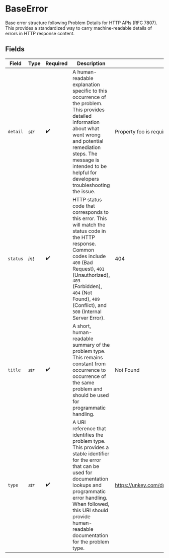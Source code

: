 # BaseError

Base error structure following Problem Details for HTTP APIs (RFC 7807). This provides a standardized way to carry machine-readable details of errors in HTTP response content.


## Fields

| Field                                                                                                                                                                                                                                                                   | Type                                                                                                                                                                                                                                                                    | Required                                                                                                                                                                                                                                                                | Description                                                                                                                                                                                                                                                             | Example                                                                                                                                                                                                                                                                 |
| ----------------------------------------------------------------------------------------------------------------------------------------------------------------------------------------------------------------------------------------------------------------------- | ----------------------------------------------------------------------------------------------------------------------------------------------------------------------------------------------------------------------------------------------------------------------- | ----------------------------------------------------------------------------------------------------------------------------------------------------------------------------------------------------------------------------------------------------------------------- | ----------------------------------------------------------------------------------------------------------------------------------------------------------------------------------------------------------------------------------------------------------------------- | ----------------------------------------------------------------------------------------------------------------------------------------------------------------------------------------------------------------------------------------------------------------------- |
| `detail`                                                                                                                                                                                                                                                                | *str*                                                                                                                                                                                                                                                                   | :heavy_check_mark:                                                                                                                                                                                                                                                      | A human-readable explanation specific to this occurrence of the problem. This provides detailed information about what went wrong and potential remediation steps. The message is intended to be helpful for developers troubleshooting the issue.                      | Property foo is required but is missing.                                                                                                                                                                                                                                |
| `status`                                                                                                                                                                                                                                                                | *int*                                                                                                                                                                                                                                                                   | :heavy_check_mark:                                                                                                                                                                                                                                                      | HTTP status code that corresponds to this error. This will match the status code in the HTTP response. Common codes include `400` (Bad Request), `401` (Unauthorized), `403` (Forbidden), `404` (Not Found), `409` (Conflict), and `500` (Internal Server Error).       | 404                                                                                                                                                                                                                                                                     |
| `title`                                                                                                                                                                                                                                                                 | *str*                                                                                                                                                                                                                                                                   | :heavy_check_mark:                                                                                                                                                                                                                                                      | A short, human-readable summary of the problem type. This remains constant from occurrence to occurrence of the same problem and should be used for programmatic handling.                                                                                              | Not Found                                                                                                                                                                                                                                                               |
| `type`                                                                                                                                                                                                                                                                  | *str*                                                                                                                                                                                                                                                                   | :heavy_check_mark:                                                                                                                                                                                                                                                      | A URI reference that identifies the problem type. This provides a stable identifier for the error that can be used for documentation lookups and programmatic error handling. When followed, this URI should provide human-readable documentation for the problem type. | https://unkey.com/docs/errors/unkey/resource/not_found                                                                                                                                                                                                                  |